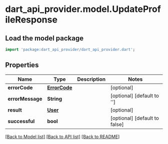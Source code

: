 # dart_api_provider.model.UpdateProfileResponse

## Load the model package
```dart
import 'package:dart_api_provider/dart_api_provider.dart';
```

## Properties
Name | Type | Description | Notes
------------ | ------------- | ------------- | -------------
**errorCode** | [**ErrorCode**](ErrorCode.md) |  | [optional] 
**errorMessage** | **String** |  | [optional] [default to '']
**result** | [**User**](User.md) |  | [optional] 
**successful** | **bool** |  | [optional] [default to false]

[[Back to Model list]](../README.md#documentation-for-models) [[Back to API list]](../README.md#documentation-for-api-endpoints) [[Back to README]](../README.md)


